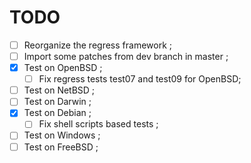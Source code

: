 # TODO

- [ ] Reorganize the regress framework ;
- [ ] Import some patches from dev branch in master ;
- [X] Test on OpenBSD ;
  - [ ] Fix regress tests test07 and test09 for OpenBSD;
- [ ] Test on NetBSD ;
- [ ] Test on Darwin ;
- [X] Test on Debian ;
  - [ ] Fix shell scripts based tests ;
- [ ] Test on Windows ;
- [ ] Test on FreeBSD ;
